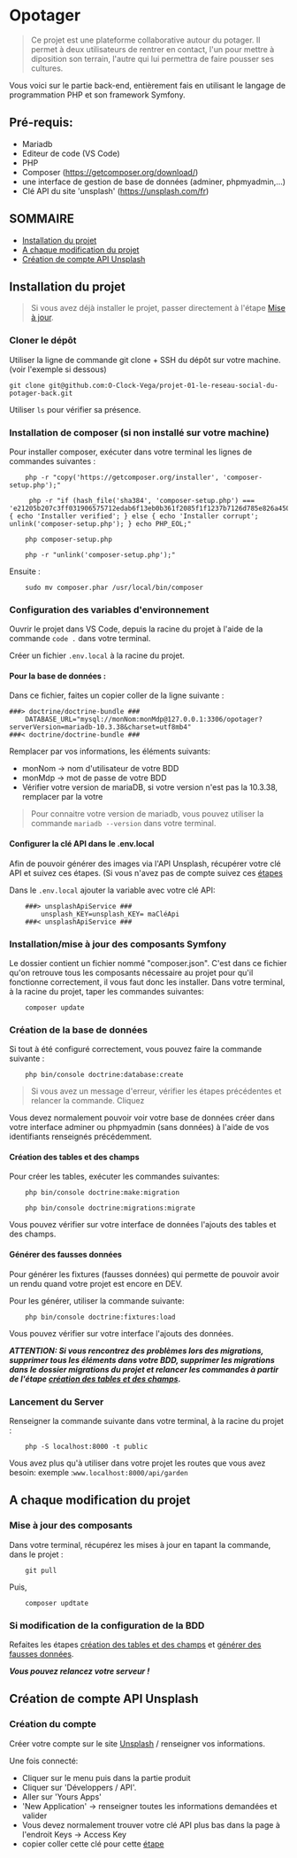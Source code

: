 # Opotager

> Ce projet est une plateforme collaborative autour du potager. Il permet
> à deux utilisateurs de rentrer en contact, l'un pour mettre à
> diposition son terrain, l'autre qui lui permettra de faire pousser ses
> cultures.

Vous voici sur le partie back-end, entièrement fais en utilisant le langage de programmation PHP et son framework Symfony.

## Pré-requis:

- Mariadb
- Editeur de code (VS Code)
- PHP
- Composer (https://getcomposer.org/download/)
- une interface de gestion de base de données (adminer, phpmyadmin,...)
- Clé API du site 'unsplash' (https://unsplash.com/fr)

## SOMMAIRE

- [Installation du projet](#installation-du-projet)
- [A chaque modification du projet](#a-chaque-modification-du-projet)
- [Création de compte API Unsplash](#création-de-compte-api-unsplash)

## Installation du projet

> Si vous avez déjà installer le projet, passer directement à l'étape [Mise à jour](#a-chaque-modification-du-projet).

### Cloner le dépôt

Utiliser la ligne de commande git clone + SSH du dépôt sur votre machine. (voir l'exemple si dessous)

```
git clone git@github.com:O-Clock-Vega/projet-01-le-reseau-social-du-potager-back.git
```

Utiliser `ls` pour vérifier sa présence.

### Installation de composer (si non installé sur votre machine)

Pour installer composer, exécuter dans votre terminal les lignes de commandes suivantes :

```
	php -r "copy('https://getcomposer.org/installer', 'composer-setup.php');"
```

```
	 php -r "if (hash_file('sha384', 'composer-setup.php') === 'e21205b207c3ff031906575712edab6f13eb0b361f2085f1f1237b7126d785e826a450292b6cfd1d64d92e6563bbde02') { echo 'Installer verified'; } else { echo 'Installer corrupt'; unlink('composer-setup.php'); } echo PHP_EOL;"
```

```
	php composer-setup.php
```

```
	php -r "unlink('composer-setup.php');"
```

Ensuite :

```
    sudo mv composer.phar /usr/local/bin/composer
```

### Configuration des variables d'environnement

Ouvrir le projet dans VS Code, depuis la racine du projet à l'aide de la commande `code .` dans votre terminal.

Créer un fichier `.env.local` à la racine du projet.

#### Pour la base de données :

Dans ce fichier, faites un copier coller de la ligne suivante :

```
###> doctrine/doctrine-bundle ###
    DATABASE_URL="mysql://monNom:monMdp@127.0.0.1:3306/opotager?serverVersion=mariadb-10.3.38&charset=utf8mb4"
###< doctrine/doctrine-bundle ###
```

Remplacer par vos informations, les éléments suivants:

- monNom -> nom d'utilisateur de votre BDD
- monMdp -> mot de passe de votre BDD
- Vérifier votre version de mariaDB, si votre version n'est pas la 10.3.38, remplacer par la votre

> Pour connaitre votre version de mariadb, vous pouvez utiliser la
> commande `mariadb --version` dans votre terminal.

#### Configurer la clé API dans le .env.local

Afin de pouvoir générer des images via l'API Unsplash, récupérer votre clé API et suivez ces étapes. (Si vous n'avez pas de compte suivez ces [étapes](#création-de-compte-api-unsplash)

Dans le `.env.local` ajouter la variable avec votre clé API:

```
	###> unsplashApiService ###
		unsplash_KEY=unsplash_KEY= maCléApi
	###< unsplashApiService ###
```

### Installation/mise à jour des composants Symfony

Le dossier contient un fichier nommé "composer.json". C'est dans ce fichier qu'on retrouve tous les composants nécessaire au projet pour qu'il fonctionne correctement, il vous faut donc les installer. Dans votre terminal, à la racine du projet, taper les commandes suivantes:

```
    composer update
```

### Création de la base de données

Si tout à été configuré correctement, vous pouvez faire la commande suivante :

```
	php bin/console doctrine:database:create
```

> Si vous avez un message d'erreur, vérifier les étapes précédentes et relancer la commande. Cliquez

Vous devez normalement pouvoir voir votre base de données créer dans votre interface adminer ou phpmyadmin (sans données) à l'aide de vos identifiants renseignés précédemment.

#### Création des tables et des champs

Pour créer les tables, exécuter les commandes suivantes:

```
	php bin/console doctrine:make:migration
```

```
	php bin/console doctrine:migrations:migrate
```

Vous pouvez vérifier sur votre interface de données l'ajouts des tables et des champs.

#### Générer des fausses données

Pour générer les fixtures (fausses données) qui permette de pouvoir avoir un rendu quand votre projet est encore en DEV.

Pour les générer, utiliser la commande suivante:

```
	php bin/console doctrine:fixtures:load
```

Vous pouvez vérifier sur votre interface l'ajouts des données.

**_ATTENTION: Si vous rencontrez des problèmes lors des migrations, supprimer tous les éléments dans votre BDD, supprimer les migrations dans le dossier migrations du projet et relancer les commandes à partir de l'étape [création des tables et des champs](#création-des-tables-et-des-champs)._**

### Lancement du Server

Renseigner la commande suivante dans votre terminal, à la racine du projet :

```
	php -S localhost:8000 -t public
```

Vous avez plus qu'à utiliser dans votre projet les routes que vous avez besoin:
exemple :`www.localhost:8000/api/garden`

## A chaque modification du projet

### Mise à jour des composants

Dans votre terminal, récupérez les mises à jour en tapant la commande, dans le projet :

```
    git pull
```

Puis,

```
	composer updtate
```

### Si modification de la configuration de la BDD

Refaites les étapes [création des tables et des champs](#création-des-tables-et-des-champs) et
[générer des fausses données](#générer-des-fausses-données).

**_Vous pouvez relancez votre serveur !_**

## Création de compte API Unsplash

### Création du compte

Créer votre compte sur le site [Unsplash](https://unsplash.com/fr/join) / renseigner vos informations.

Une fois connecté:

- Cliquer sur le menu puis dans la partie produit
- Cliquer sur 'Développers / API'.
- Aller sur 'Yours Apps'
- 'New Application' -> renseigner toutes les informations demandées et valider
- Vous devez normalement trouver votre clé API plus bas dans la page à l'endroit Keys -> Access Key
- copier coller cette clé pour cette [étape](#configurer-la-clé-api-dans-le-.env.local)
